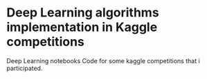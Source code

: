 # Deep Learning algorithms implementation in Kaggle competitions
Deep Learning notebooks
Code for some kaggle competitions that i participated.
